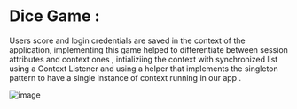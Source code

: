 # Dice Game :
Users score and login credentials are saved in the context of the application, implementing this game helped to differentiate between session attributes and context ones , intializiing the context with synchronized list using a Context Listener and using a helper that implements the singleton pattern to have a single instance of context running in our app .

![image](https://github.com/SalahRch/glowing-pancake/assets/116984099/b5f21298-9347-4102-a48d-8fa24e610dec)





